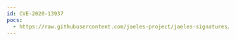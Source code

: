 ```yaml
---
id: CVE-2020-13937
pocs:
  - https://raw.githubusercontent.com/jaeles-project/jaeles-signatures/master/cves/apache-kylin-config-disclosure-cve-2020-13937.yaml
---
```

